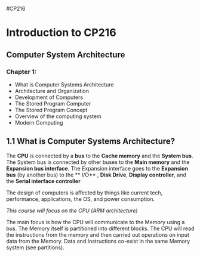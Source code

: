 #CP216

# Introduction to CP216
## Computer System Architecture

### Chapter 1:
- What is Computer Systems Architecture
- Architecture and Organization
- Development of Computers
- The Stored Program Computer
- The Stored Program Concept
- Overview of the computing system
- Modern Computing

## 1.1 What is Computer Systems Architecture?

The **CPU** is connected by a **bus** to the **Cache memory** and the **System bus**. The System bus is connected by other buses to the **Main memory** and the **Expansion bus interface**. The Expansion interface goes to the **Expansion bus** (by another bus) to the ** I/O** , **Disk Drive**, **Display controller**, and the **Serial interface controller**

The design of computers is affected by things like current tech, performance, applications, the OS, and power consumption.

*This course will focus on the CPU (ARM architecture)*

The main focus is how the CPU will communicate to the Memory using a bus. The Memory itself is partitioned into different blocks. The CPU will read the instructions from the memory and then carried out operations on input data from the Memory. Data and Instructions co-exist in the same Memory system (see partitions).


